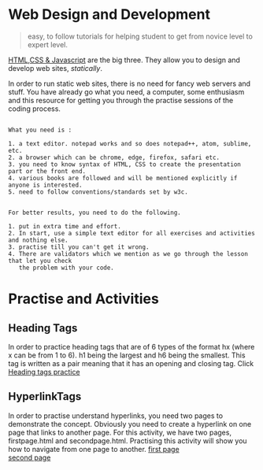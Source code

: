 # Web Design and Development


> easy, to follow tutorials for helping student to get from novice level to expert level.

[HTML,CSS & Javascript](https://www.w3schools.com/default.asp) are the big three. They allow you to design and develop web sites, *statically*.

In order to run static web sites, there is no need for fancy web servers and stuff. You have already go what you need, a computer, some enthusiasm and this resource for getting you through the practise sessions of the coding process. 
```

What you need is :

1. a text editor. notepad works and so does notepad++, atom, sublime, etc.
2. a browser which can be chrome, edge, firefox, safari etc.
3. you need to know syntax of HTML, CSS to create the presentation part or the front end.
4. various books are followed and will be mentioned explicitly if anyone is interested.
5. need to follow conventions/standards set by w3c.


For better results, you need to do the following.

1. put in extra time and effort.
2. In start, use a simple text editor for all exercises and activities and nothing else.
3. practise till you can't get it wrong.
4. There are validators which we mention as we go through the lesson that let you check 
   the problem with your code.

```
# Practise and Activities
## Heading Tags
 In order to practice heading tags that are of 6 types of the format hx (where x can be from 1 to 6). h1 being the largest and h6 being the smallest. This tag is written as a pair meaning that it has an opening and closing tag. Click [Heading tags practice](https://github.com/sikandar-shah/web-design/blob/HTML/exercise1.html) 

## HyperlinkTags
In order to practise understand hyperlinks, you need two pages to demonstrate the concept. Obviously you need to create a hyperlink on one page that links to another page. For this activity, we have two pages, firstpage.html and secondpage.html. Practising this activity will show you how to navigate from one page to another.
[first page](https://github.com/sikandar-shah/web-design/blob/HTML/firstpage.html)  
[second page](https://github.com/sikandar-shah/web-design/blob/HTML/secondpage.html)
